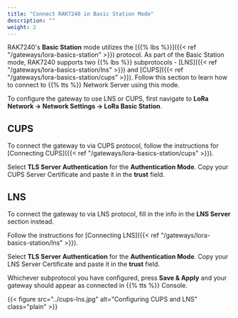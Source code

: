 ```yaml
---
title: "Connect RAK7240 in Basic Station Mode"
description: ""
weight: 2
---
```


RAK7240's **Basic Station** mode utilizes the [{{% lbs %}}]({{< ref "/gateways/lora-basics-station" >}}) protocol. As part of the Basic Station mode, RAK7240 supports two {{% lbs %}} subprotocols - [LNS]({{< ref "/gateways/lora-basics-station/lns" >}}) and [CUPS]({{< ref "/gateways/lora-basics-station/cups" >}}). Follow this section to learn how to connect to {{% tts %}} Network Server using this mode.

<!--more-->

To configure the gateway to use LNS or CUPS, first navigate to **LoRa Network &#8594; Network Settings &#8594; LoRa Basic Station**.

## CUPS

To connect the gateway to via CUPS protocol, follow the instructions for [Connecting CUPS]({{< ref "/gateways/lora-basics-station/cups" >}}).

Select **TLS Server Authentication** for the **Authentication Mode**. Copy your CUPS Server Certificate and paste it in the **trust** field.

## LNS

To connect the gateway to via LNS protocol, fill in the info in the **LNS Server** section instead.

Follow the instructions for [Connecting LNS]({{< ref "/gateways/lora-basics-station/lns" >}}).

Select **TLS Server Authentication** for the **Authentication Mode**. Copy your LNS Server Certificate and paste it in the **trust** field.

Whichever subprotocol you have configured, press **Save & Apply** and your gateway should appear as connected in {{% tts %}} Console. 

{{< figure src="../cups-lns.jpg" alt="Configuring CUPS and LNS" class="plain" >}}
